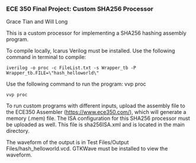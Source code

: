 ### ECE 350 Final Project: Custom SHA256 Processor
Grace Tian and Will Long

This is a custom processor for implementing a SHA256 hashing assembly program.

To compile locally, Icarus Verilog must be installed.
Use the following command in terminal to compile: 

  `iverilog -o proc -c FileList.txt -s Wrapper_tb -P Wrapper_tb.FILE=\"hash_helloworld\"`

Use the following command to run the program: vvp proc

  `vvp proc`


To run custom programs with different inputs, upload the assembly file to the ECE350 Assembler (https://www.ece350.com/), which will generate a memory (.mem) file. The ISA configuration for this SHA256 processor must be uploaded as well. This file is sha256ISA.xml and is located in the main directory.

The waveform of the output is in Test Files/Output Files/hash_helloworld.vcd. GTKWave must be installed to view the waveform.
